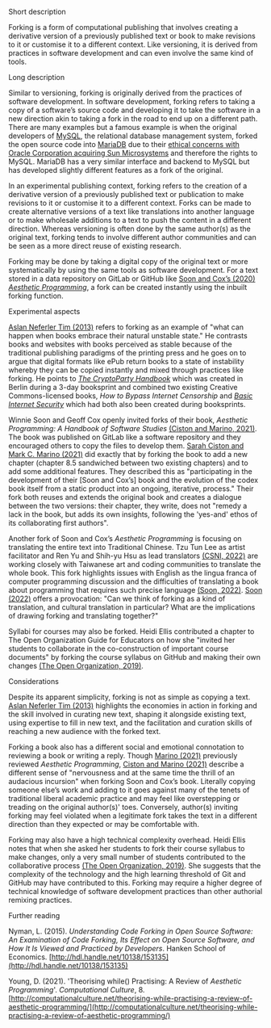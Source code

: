 Short description

Forking is a form of computational publishing that involves creating a derivative version of a previously published text or book to make revisions to it or customise it to a different context. Like versioning, it is derived from practices in software development and can even involve the same kind of tools.

Long description

Similar to versioning, forking is originally derived from the practices of software development. In software development, forking refers to taking a copy of a software’s source code and developing it to take the software in a new direction akin to taking a fork in the road to end up on a different path. There are many examples but a famous example is when the original developers of [MySQL](https://www.mysql.com/), the relational database management system, forked the open source code into [MariaDB](https://mariadb.org/) due to their [ethical concerns with Oracle Corporation acquiring Sun Microsystems](https://www2.computerworld.com.au/article/457551/dead_database_walking_mysql_creator_why_future_belongs_mariadb/) and therefore the rights to MySQL. MariaDB has a very similar interface and backend to MySQL but has developed slightly different features as a fork of the original. 

In an experimental publishing context, forking refers to the creation of a derivative version of a previously published text or publication to make revisions to it or customise it to a different context. Forks can be made to create alternative versions of a text like translations into another language or to make wholesale additions to a text to push the content in a different direction. Whereas versioning is often done by the same author(s) as the original text, forking tends to involve different author communities and can be seen as a more direct reuse of existing research. 

Forking may be done by taking a digital copy of the original text or more systematically by using the same tools as software development. For a text stored in a data repository on GitLab or GitHub like [Soon and Cox’s (2020) *Aesthetic Programming*](https://aesthetic-programming.net/), a fork can be created instantly using the inbuilt forking function. 

Experimental aspects

[Aslan Neferler Tim (2013)](http://toc.oreilly.com/2013/01/forking-the-book.html) refers to forking as an example of "what can happen when books embrace their natural unstable state." He contrasts books and websites with books perceived as stable because of the traditional publishing paradigms of the printing press and he goes on to argue that digital formats like ePub return books to a state of instability whereby they can be copied instantly and mixed through practices like forking. He points to [*The CryptoParty Handbook*](https://www.cryptoparty.in/learn/handbook) which was created in Berlin during a 3-day booksprint and combined two existing Creative Commons-licensed books, *How to Bypass Internet Censorship* and [*Basic Internet Security*](http://basicinternetsecurity.org/) which had both also been created during booksprints. 

Winnie Soon and Geoff Cox openly invited forks of their book, *Aesthetic Programming: A Handbook of Software Studies* [(Ciston and Marino, 2021)](https://markcmarino.medium.com/how-to-fork-a-book-the-radical-transformation-of-publishing-3e1f4a39a66c). The book was published on GitLab like a software repository and they encouraged others to copy the files to develop them. [Sarah Ciston and Mark C. Marino (2021)](https://markcmarino.medium.com/how-to-fork-a-book-the-radical-transformation-of-publishing-3e1f4a39a66c) did exactly that by forking the book to add a new chapter (chapter 8.5 sandwiched between two existing chapters) and to add some additional features. They described this as "participating in the development of their [Soon and Cox’s] book and the evolution of the codex book itself from a static product into an ongoing, iterative, process." Their fork both reuses and extends the original book and creates a dialogue between the two versions: their chapter, they write, does not "remedy a lack in the book, but adds its own insights, following the 'yes-and' ethos of its collaborating first authors".

Another fork of Soon and Cox’s *Aesthetic Programming* is focusing on translating the entire text into Traditional Chinese. Tzu Tun Lee as artist facilitator and Ren Yu and Shih-yu Hsu as lead translators [(CSNI, 2022)](https://www.centreforthestudyof.net/?p=6149) are working closely with Taiwanese art and coding communities to translate the whole book. This fork highlights issues with English as the lingua franca of computer programming discussion and the difficulties of translating a book about programming that requires such precise language [(Soon, 2022)](https://wg.criticalcodestudies.com/index.php?p=/discussion/132/week-4-translating-aesthetic-programming). [Soon (2022)](https://wg.criticalcodestudies.com/index.php?p=/discussion/132/week-4-translating-aesthetic-programming) offers a provocation: "Can we think of forking as a kind of translation, and cultural translation in particular? What are the implications of drawing forking and translating together?"

Syllabi for courses may also be forked. Heidi Ellis contributed a chapter to The Open Organization Guide for Educators on how she "invited her students to collaborate in the co-construction of important course documents" by forking the course syllabus on GitHub and making their own changes [(The Open Organization, 2019)](https://github.com/open-organization/open-org-educators-guide/issues/10). 

Considerations

Despite its apparent simplicity, forking is not as simple as copying a text. [Aslan Neferler Tim (2013)](http://toc.oreilly.com/2013/01/forking-the-book.html) highlights the economies in action in forking and the skill involved in curating new text, shaping it alongside existing text, using expertise to fill in new text, and the facilitation and curation skills of reaching a new audience with the forked text. 

Forking a book also has a different social and emotional connotation to reviewing a book or writing a reply. Though [Marino (2021)](https://doi.org/10.1080/09502386.2021.1993291) previously reviewed *Aesthetic Programming*, [Ciston and Marino (2021)](https://markcmarino.medium.com/how-to-fork-a-book-the-radical-transformation-of-publishing-3e1f4a39a66c) describe a different sense of "nervousness and at the same time the thrill of an audacious incursion" when forking Soon and Cox’s book. Literally copying someone else’s work and adding to it goes against many of the tenets of traditional liberal academic practice and may feel like overstepping or treading on the original author(s)' toes. Conversely, author(s) inviting forking may feel violated when a legitimate fork takes the text in a different direction than they expected or may be comfortable with. 

Forking may also have a high technical complexity overhead. Heidi Ellis notes that when she asked her students to fork their course syllabus to make changes, only a very small number of students contributed to the collaborative process [(The Open Organization, 2019)](https://github.com/open-organization/open-org-educators-guide/issues/10). She suggests that the complexity of the technology and the high learning threshold of Git and GitHub may have contributed to this. Forking may require a higher degree of technical knowledge of software development practices than other authorial remixing practices. 

Further reading

Nyman, L. (2015). *Understanding Code Forking in Open Source Software: An Examination of Code Forking, Its Effect on Open Source Software, and How It Is Viewed and Practiced by Developers*. Hanken School of Economics. [http://hdl.handle.net/10138/153135](http://hdl.handle.net/10138/153135)

Young, D. (2021). 'Theorising while() Practising: A Review of *Aesthetic Programming*'. *Computational Culture*, 8. [http://computationalculture.net/theorising-while-practising-a-review-of-aesthetic-programming/](http://computationalculture.net/theorising-while-practising-a-review-of-aesthetic-programming/)